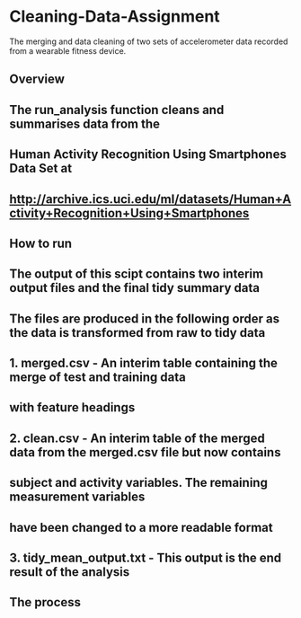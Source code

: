 # Cleaning-Data-Assignment
The merging and data cleaning of two sets of accelerometer data recorded from a wearable fitness device.


## Overview


## The run_analysis function cleans and summarises data from the 
## Human Activity Recognition Using Smartphones Data Set at
## http://archive.ics.uci.edu/ml/datasets/Human+Activity+Recognition+Using+Smartphones



## How to run

## The output of this scipt contains two interim output files and the final tidy summary data
## The files are produced in the following order as the data is transformed from raw to tidy data
##
## 1. merged.csv -  An interim table containing the merge of test and training data 
##                  with feature headings
## 2. clean.csv -   An interim table of the merged data from the merged.csv file but now contains
##                  subject and activity variables. The remaining measurement variables
##                  have been changed to a more readable format
## 3. tidy_mean_output.txt -    This output is the end result of the analysis


## The process



